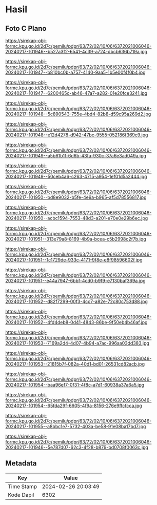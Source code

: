 # Hasil

## Foto C Plano

https://sirekap-obj-formc.kpu.go.id/2d7c/pemilu/pdpr/63/72/02/10/06/6372021006046-20240217-101946--b527a3f2-6541-4c39-a724-dbcb636b719a.jpg

https://sirekap-obj-formc.kpu.go.id/2d7c/pemilu/pdpr/63/72/02/10/06/6372021006046-20240217-101947--b810bc0b-a757-4140-9aa5-1b5e00f4f0b4.jpg

https://sirekap-obj-formc.kpu.go.id/2d7c/pemilu/pdpr/63/72/02/10/06/6372021006046-20240217-101947--6200465c-ab46-47a7-a282-01e20fce3241.jpg

https://sirekap-obj-formc.kpu.go.id/2d7c/pemilu/pdpr/63/72/02/10/06/6372021006046-20240217-101948--5c890543-755e-4bd4-82b8-d59c95a269d2.jpg

https://sirekap-obj-formc.kpu.go.id/2d7c/pemilu/pdpr/63/72/02/10/06/6372021006046-20240217-101948--e12d4278-d942-47bc-9555-052186f369c9.jpg

https://sirekap-obj-formc.kpu.go.id/2d7c/pemilu/pdpr/63/72/02/10/06/6372021006046-20240217-101949--a5b61b1f-6d6b-43fa-930c-37a6e3ad049a.jpg

https://sirekap-obj-formc.kpu.go.id/2d7c/pemilu/pdpr/63/72/02/10/06/6372021006046-20240217-101949--50ceb4a6-c263-4715-a954-1ef01d5a2444.jpg

https://sirekap-obj-formc.kpu.go.id/2d7c/pemilu/pdpr/63/72/02/10/06/6372021006046-20240217-101950--bd8e9032-b5fe-4e9a-b965-af5d78556817.jpg

https://sirekap-obj-formc.kpu.go.id/2d7c/pemilu/pdpr/63/72/02/10/06/6372021006046-20240217-101950--acbc1594-7553-48d3-a201-e70e0e29b6ec.jpg

https://sirekap-obj-formc.kpu.go.id/2d7c/pemilu/pdpr/63/72/02/10/06/6372021006046-20240217-101951--313e79a8-8169-4b9a-bcea-c5b2998c2f7b.jpg

https://sirekap-obj-formc.kpu.go.id/2d7c/pemilu/pdpr/63/72/02/10/06/6372021006046-20240217-101951--1c1729de-933c-4171-9f8e-e8f98596602f.jpg

https://sirekap-obj-formc.kpu.go.id/2d7c/pemilu/pdpr/63/72/02/10/06/6372021006046-20240217-101951--e44a7947-6bbf-4cd0-b9f9-e7130baf369a.jpg

https://sirekap-obj-formc.kpu.go.id/2d7c/pemilu/pdpr/63/72/02/10/06/6372021006046-20240217-101952--d82f7299-00f3-4cc7-a82e-72c80c753d88.jpg

https://sirekap-obj-formc.kpu.go.id/2d7c/pemilu/pdpr/63/72/02/10/06/6372021006046-20240217-101952--4fd4deb8-0d41-4843-86be-9f50eb4b46af.jpg

https://sirekap-obj-formc.kpu.go.id/2d7c/pemilu/pdpr/63/72/02/10/06/6372021006046-20240217-101953--7169a2d4-4d07-4b94-a7ac-996aa03dd383.jpg

https://sirekap-obj-formc.kpu.go.id/2d7c/pemilu/pdpr/63/72/02/10/06/6372021006046-20240217-101953--21815b7f-082a-40d1-bd01-26531cd82acb.jpg

https://sirekap-obj-formc.kpu.go.id/2d7c/pemilu/pdpr/63/72/02/10/06/6372021006046-20240217-101954--baa96ef7-0f31-4f8c-a7d1-60938a37a6a5.jpg

https://sirekap-obj-formc.kpu.go.id/2d7c/pemilu/pdpr/63/72/02/10/06/6372021006046-20240217-101954--65fda29f-6605-4f9a-8156-276e9ffcfcca.jpg

https://sirekap-obj-formc.kpu.go.id/2d7c/pemilu/pdpr/63/72/02/10/06/6372021006046-20240217-101955--a8bbc1e7-5732-403a-be58-91e08ba17bd7.jpg

https://sirekap-obj-formc.kpu.go.id/2d7c/pemilu/pdpr/63/72/02/10/06/6372021006046-20240217-101946--5e787d07-62c3-4f28-b879-bd0708f0063c.jpg


## Metadata

| Key        | Value               |
| ---------- | ------------------- |
| Time Stamp | 2024-02-26 20:03:49 |
| Kode Dapil | 6302                |



